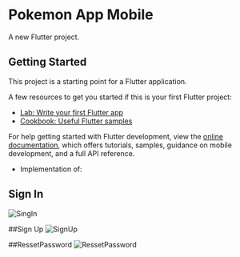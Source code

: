   # Pokemon App Mobile

A new Flutter project.

## Getting Started

This project is a starting point for a Flutter application.

A few resources to get you started if this is your first Flutter project:

- [Lab: Write your first Flutter app](https://docs.flutter.dev/get-started/codelab)
- [Cookbook: Useful Flutter samples](https://docs.flutter.dev/cookbook)

For help getting started with Flutter development, view the
[online documentation](https://docs.flutter.dev/), which offers tutorials,
samples, guidance on mobile development, and a full API reference.

- Implementation of:

## Sign In
![SingIn](https://github.com/AnthonySimbana/Flutter-pokemonApp/assets/90488409/f43ce7d2-9c28-4599-8617-5768ef889ff7)


##Sign Up
![SignUp](https://github.com/AnthonySimbana/Flutter-pokemonApp/assets/90488409/596f7e53-002e-4ab7-9a88-71cfcd4b59ef)


##RessetPassword
![RessetPassword](https://github.com/AnthonySimbana/Flutter-pokemonApp/assets/90488409/2b5e180a-9fba-4598-ba15-75f5c249814b)
